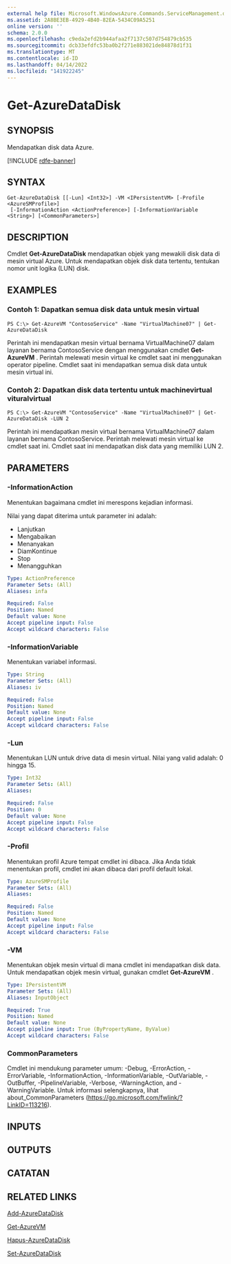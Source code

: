 ```yaml
---
external help file: Microsoft.WindowsAzure.Commands.ServiceManagement.dll-Help.xml
ms.assetid: 2A8BE3EB-4929-4B40-82EA-5434C09A5251
online version: ''
schema: 2.0.0
ms.openlocfilehash: c9eda2efd2b944afaa2f7137c507d754879cb535
ms.sourcegitcommit: dcb33efdfc53ba0b2f271e883021de84878d1f31
ms.translationtype: MT
ms.contentlocale: id-ID
ms.lasthandoff: 04/14/2022
ms.locfileid: "141922245"
---
```

# Get-AzureDataDisk

## SYNOPSIS
Mendapatkan disk data Azure.

[!INCLUDE [rdfe-banner](../../includes/rdfe-banner.md)]

## SYNTAX

```
Get-AzureDataDisk [[-Lun] <Int32>] -VM <IPersistentVM> [-Profile <AzureSMProfile>]
 [-InformationAction <ActionPreference>] [-InformationVariable <String>] [<CommonParameters>]
```

## DESCRIPTION
Cmdlet **Get-AzureDataDisk** mendapatkan objek yang mewakili disk data di mesin virtual Azure.
Untuk mendapatkan objek disk data tertentu, tentukan nomor unit logika (LUN) disk.

## EXAMPLES

### Contoh 1: Dapatkan semua disk data untuk mesin virtual
```
PS C:\> Get-AzureVM "ContosoService" -Name "VirtualMachine07" | Get-AzureDataDisk
```

Perintah ini mendapatkan mesin virtual bernama VirtualMachine07 dalam layanan bernama ContosoService dengan menggunakan cmdlet **Get-AzureVM** .
Perintah melewati mesin virtual ke cmdlet saat ini menggunakan operator pipeline.
Cmdlet saat ini mendapatkan semua disk data untuk mesin virtual ini.

### Contoh 2: Dapatkan disk data tertentu untuk machinevirtual vituralvirtual
```
PS C:\> Get-AzureVM "ContosoService" -Name "VirtualMachine07" | Get-AzureDataDisk -LUN 2
```

Perintah ini mendapatkan mesin virtual bernama VirtualMachine07 dalam layanan bernama ContosoService.
Perintah melewati mesin virtual ke cmdlet saat ini.
Cmdlet saat ini mendapatkan disk data yang memiliki LUN 2.

## PARAMETERS

### -InformationAction
Menentukan bagaimana cmdlet ini merespons kejadian informasi.

Nilai yang dapat diterima untuk parameter ini adalah:

- Lanjutkan
- Mengabaikan
- Menanyakan
- DiamKontinue
- Stop
- Menangguhkan

```yaml
Type: ActionPreference
Parameter Sets: (All)
Aliases: infa

Required: False
Position: Named
Default value: None
Accept pipeline input: False
Accept wildcard characters: False
```

### -InformationVariable
Menentukan variabel informasi.

```yaml
Type: String
Parameter Sets: (All)
Aliases: iv

Required: False
Position: Named
Default value: None
Accept pipeline input: False
Accept wildcard characters: False
```

### -Lun
Menentukan LUN untuk drive data di mesin virtual.
Nilai yang valid adalah: 0 hingga 15.

```yaml
Type: Int32
Parameter Sets: (All)
Aliases: 

Required: False
Position: 0
Default value: None
Accept pipeline input: False
Accept wildcard characters: False
```

### -Profil
Menentukan profil Azure tempat cmdlet ini dibaca.
Jika Anda tidak menentukan profil, cmdlet ini akan dibaca dari profil default lokal.

```yaml
Type: AzureSMProfile
Parameter Sets: (All)
Aliases: 

Required: False
Position: Named
Default value: None
Accept pipeline input: False
Accept wildcard characters: False
```

### -VM
Menentukan objek mesin virtual di mana cmdlet ini mendapatkan disk data.
Untuk mendapatkan objek mesin virtual, gunakan cmdlet **Get-AzureVM** .

```yaml
Type: IPersistentVM
Parameter Sets: (All)
Aliases: InputObject

Required: True
Position: Named
Default value: None
Accept pipeline input: True (ByPropertyName, ByValue)
Accept wildcard characters: False
```

### CommonParameters
Cmdlet ini mendukung parameter umum: -Debug, -ErrorAction, -ErrorVariable, -InformationAction, -InformationVariable, -OutVariable, -OutBuffer, -PipelineVariable, -Verbose, -WarningAction, and -WarningVariable. Untuk informasi selengkapnya, lihat about_CommonParameters (https://go.microsoft.com/fwlink/?LinkID=113216).

## INPUTS

## OUTPUTS

## CATATAN

## RELATED LINKS

[Add-AzureDataDisk](./Add-AzureDataDisk.md)

[Get-AzureVM](./Get-AzureVM.md)

[Hapus-AzureDataDisk](./Remove-AzureDataDisk.md)

[Set-AzureDataDisk](./Set-AzureDataDisk.md)


